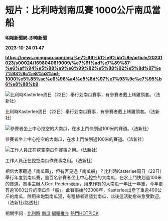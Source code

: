 # 短片：比利時划南瓜賽 1000公斤南瓜當船
**明報新聞網-即時新聞**

**2023-10-24 01:47**

**https://news.mingpao.com/ins/%e7%86%b1%e9%bb%9e/article/20231023/s00024/1698040619009/%e7%9f%ad%e7%89%87-%e6%af%94%e5%88%a9%e6%99%82%e5%88%92%e5%8d%97%e7%93%9c%e8%b3%bd-1000%e5%85%ac%e6%96%a4%e5%8d%97%e7%93%9c%e7%95%b6%e8%88%b9**

![比利時Kasterlee周日（22日）舉行划南瓜賽事，有參賽者戴上烤雞頭套。（法新社）](https://fs.mingpao.com/ins/20231023/s00024/8edb6cf1b62d42bad0d495b98df053df.jpg)

比利時Kasterlee周日（22日）舉行划南瓜賽事，有參賽者戴上烤雞頭套。（法新社）

![參賽者坐上中心挖空的大南瓜，在水上鬥快划過100米的賽道。（法新社）](https://fs.mingpao.com/ins/20231023/s00024/8f167c51ebaab39c1386c85a48293a7b.jpg)

參賽者坐上中心挖空的大南瓜，在水上鬥快划過100米的賽道。（法新社）

![工作人員正在挖空南瓜作賽事之用。（法新社）](https://fs.mingpao.com/ins/20231023/s00024/8f0ac587e07bede499f930f8b3ccdbd2.jpg)

工作人員正在挖空南瓜作賽事之用。（法新社）

相信大家聽過「南瓜車」，但有否見過「南瓜船」？比利時Kasterlee周日（22日）舉行年度划南瓜賽，逾百名參賽者坐上中心挖空的大南瓜，在水上鬥快划過100米的賽道。賽事主辦人Gert Peeters表示，用來作賽的大南瓜一年比一年重，今年更有逾1000公斤的南瓜作「船」。此賽事始於2008年，Kasterlee出產了重逾400公斤的南瓜，除用來炮製南瓜湯，有種植者建議划南瓜，此後這活動愈來愈受歡迎。（法新社/路透社）

相關字詞﹕[比利時](https://news.mingpao.com/ins/%e7%86%b1%e9%bb%9e/article/20231023/s00024/php/search2.php?pnssection=all&inssection=all&searchtype=A&keywords=%E6%AF%94%E5%88%A9%E6%99%82) [南瓜](https://news.mingpao.com/ins/%e7%86%b1%e9%bb%9e/article/20231023/s00024/php/search2.php?pnssection=all&inssection=all&searchtype=A&keywords=%E5%8D%97%E7%93%9C) [編輯推介](https://news.mingpao.com/ins/%e7%86%b1%e9%bb%9e/article/20231023/s00024/php/search2.php?pnssection=all&inssection=all&searchtype=A&keywords=%E7%B7%A8%E8%BC%AF%E6%8E%A8%E4%BB%8B) [熱門HOTPICK](https://news.mingpao.com/ins/%e7%86%b1%e9%bb%9e/article/20231023/s00024/php/search2.php?pnssection=all&inssection=all&searchtype=A&keywords=%E7%86%B1%E9%96%80HOTPICK)